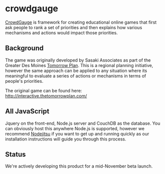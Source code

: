 crowdgauge
===========
[CrowdGauge](http://crowdgauge.org) is framework for creating educational online games that first ask people to rank a set of priorities and then explains how various mechanisms and actions would impact those priorities.

## Background
The game was originally developed by Sasaki Associates as part of the Greater Des Moines [Tomorrow Plan](http://www.thetomorrowplan.com/). This is a regional planning initiative, however the same approach can be applied to any situation where its meaningful to evaluate a series of actions or mechanisms in terms of people's priorities.

The original game can be found here: http://interactive.thetomorrowplan.com/

## All JavaScript
Jquery on the front-end, Node.js server and CouchDB as the database. You can obviously host this anywhere Node.js is supported, however we recommend [Nodejitsu](http://nodejitsu.com/) if you want to get up and running quickly as our installation instructions will guide you through this process.

## Status
We're actively developing this product for a mid-November beta launch.